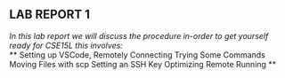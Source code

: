 ## LAB REPORT 1
*In this lab report we will discuss the procedure in-order to get yourself ready for CSE15L this involves:* \
** Setting up VSCode,
 Remotely Connecting
 Trying Some Commands
 Moving Files with scp
 Setting an SSH Key
 Optimizing Remote Running **
